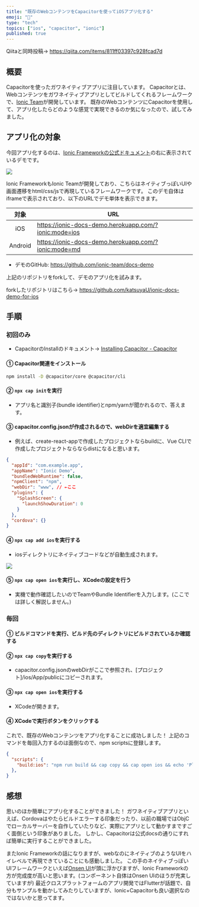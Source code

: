 ```yaml
---
title: "既存のWebコンテンツをCapacitorを使ってiOSアプリ化する"
emoji: "📱"
type: "tech"
topics: ["ios", "capacitor", "ionic"]
published: true
---
```


Qiitaと同時投稿→ https://qiita.com/items/811ff03397c928fcad7d

## 概要
Capacitorを使ったガワネイティブアプリに注目しています。
Capacitorとは、Webコンテンツをガワネイティブアプリとしてビルドしてくれるフレームワークで、[Ionic Team](https://github.com/ionic-team)が開発しています。
既存のWebコンテンツにCapacitorを使用して、アプリ化したらどのような感覚で実現できるのか気になったので、試してみました。

## アプリ化の対象
今回アプリ化するのは、[Ionic Frameworkの公式ドキュメント](https://ionicframework.com/docs)の右に表示されているデモです。

![](https://storage.googleapis.com/zenn-user-upload/s68bsk7qqkx65qdbcv66i6yd9lnr)

Ionic FrameworkもIonic Teamが開発しており、こちらはネイティブっぽいUIや画面遷移をhtml/css/jsで再現しているフレームワークです。
このデモ自体はiframeで表示されており、以下のURLでデモ単体を表示できます。

|  対象   | URL                                                   |
| :-----: | ----------------------------------------------------- |
|   iOS   | https://ionic-docs-demo.herokuapp.com/?ionic:mode=ios |
| Android | https://ionic-docs-demo.herokuapp.com/?ionic:mode=md  |

- デモのGitHub: https://github.com/ionic-team/docs-demo

上記のリポジトリをforkして、デモのアプリ化を試みます。


forkしたリポジトリはこちら→ https://github.com/katsuyaU/ionic-docs-demo-for-ios

## 手順
### 初回のみ

- CapacitorのInstallのドキュメント→ [Installing Capacitor - Capacitor](https://capacitorjs.com/docs/getting-started)


#### ① Capacitor関連をインストール

```bash
npm install -D @capacitor/core @capacitor/cli
```

#### ② `npx cap init`を実行

- アプリ名と識別子(bundle identifier)とnpm/yarnが聞かれるので、答えます。

#### ③ capacitor.config.jsonが作成されるので、webDirを適宜編集する

- 例えば、create-react-appで作成したプロジェクトならbuildに、Vue CLIで作成したプロジェクトならならdistになると思います。

```capacitor.config.json
{
  "appId": "com.example.app",
  "appName": "Ionic Demo",
  "bundledWebRuntime": false,
  "npmClient": "npm",
  "webDir": "www", // ←ここ
  "plugins": {
    "SplashScreen": {
      "launchShowDuration": 0
    }
  },
  "cordova": {}
}
```

#### ④ `npx cap add ios`を実行する

- iosディレクトリにネイティブコードなどが自動生成されます。

![](https://storage.googleapis.com/zenn-user-upload/wq8grcx41c6aodq30f7swdvsf7eq)

#### ⑤ `npx cap open ios`を実行し、XCodeの設定を行う

- 実機で動作確認したいのでTeamやBundle Identifierを入力します。(ここでは詳しく解説しません。)

### 毎回
#### ① ビルドコマンドを実行、ビルド先のディレクトリにビルドされているか確認する

#### ② `npx cap copy`を実行する

- capacitor.config.jsonのwebDirがここで参照され、[プロジェクト]/ios/App/publicにコピーされます。


#### ③ `npx cap open ios`を実行する

- XCodeが開きます。

#### ④ XCodeで実行ボタンをクリックする

これで、既存のWebコンテンツをアプリ化することに成功しました！
上記のコマンドを毎回入力するのは面倒なので、npm scriptsに登録します。

```package.json
{
  "scripts": {
    "build:ios": "npm run build && cap copy && cap open ios && echo 'Please click ▶️ in XCode!'",
  },
}
```

## 感想
思いのほか簡単にアプリ化することができました！
ガワネイティブアプリといえば、Cordovaはやたらビルドエラーする印象だったり、以前の職場ではObjCでローカルサーバーを自作していたりなど、実際にアプリとして動かすまですごく面倒という印象がありました。
しかし、Capacitorは公式docsの通りにすれば簡単に実行することができました。


またIonic Frameworkの話になりますが、webなのにネイティブのようなUIをハイレベルで再現できていることにも感動しました。
この手のネイティブっぽいUIフレームワークといえば[Onsen UI](https://ja.onsen.io)が頭に浮かびますが、Ionic Frameworkの方が完成度が高いと思います。(コンポーネント自体はOnsen UIのほうが充実していますが)
最近クロスプラットフォームのアプリ開発ではFlutterが話題で、自分もサンプルを動かしてみたりしていますが、Ionic+Capacitorも良い選択なのではないかと思ってます。

